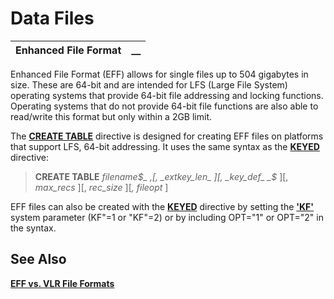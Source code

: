 # Data Files

**Enhanced File Format** |  **__**  
---|---  
  
Enhanced File Format (EFF) allows for single files up to 504 gigabytes in size. These are 64-bit and are intended for LFS (Large File System) operating systems that provide 64-bit file addressing and locking functions. Operating systems that do not provide 64-bit file functions are also able to read/write this format but only within a 2GB limit.

The **[CREATE TABLE](../../../directives/create_table.md)** directive is designed for creating EFF files on platforms that support LFS, 64-bit addressing. It uses the same syntax as the **[KEYED](../../../directives/keyed.md)** directive:

> **CREATE TABLE** _filename$_ ,[, _extkey_len_ ][, _key_def_ _$_ ][, _max_recs_ ][, _rec_size_ ][_, fileopt_ ]

EFF files can also be created with the **[KEYED](../../../directives/keyed.md)** directive by setting the **['KF'](../../../parameters/kf.md)** system parameter (KF"=1 or "KF"=2) or by including OPT="1" or OPT="2" in the syntax.

## See Also

**[EFF vs. VLR File Formats](EFF%20vs%20VLR%20File%20Formats.md)**
